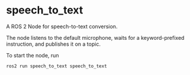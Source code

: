 # speech_to_text

A ROS 2 Node for speech-to-text conversion.

The node listens to the default microphone, waits for a keyword-prefixed instruction,
and publishes it on a topic.

To start the node, run

```bash
ros2 run speech_to_text speech_to_text
```
